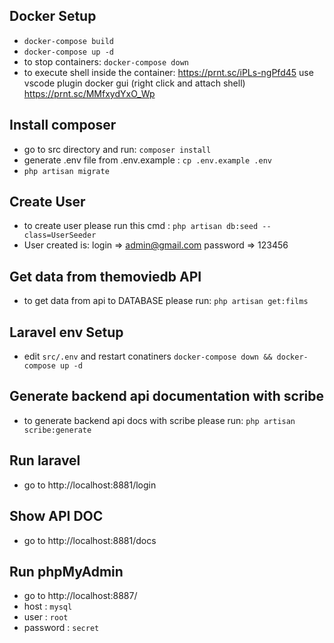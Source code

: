 ## Docker Setup
- `docker-compose build`
- `docker-compose up -d`
- to stop containers: `docker-compose down`
- to execute shell inside the container: https://prnt.sc/iPLs-ngPfd45
  use vscode plugin docker gui (right click and attach shell) https://prnt.sc/MMfxydYxO_Wp

## Install composer
 - go to src directory and run: `composer install`
 - generate .env file from .env.example : `cp .env.example .env`
 - `php artisan migrate`

## Create User
 - to create user please run this cmd : `php artisan db:seed --class=UserSeeder`
 - User created is: login => admin@gmail.com password => 123456

## Get data from themoviedb API
 - to get data from api to DATABASE please run: `php artisan get:films`

 ## Laravel env Setup
- edit `src/.env` and restart conatiners `docker-compose down && docker-compose up -d`

## Generate backend api documentation with scribe
 - to generate backend api docs with scribe please run: `php artisan scribe:generate`

## Run laravel
- go to http://localhost:8881/login

## Show API DOC
- go to http://localhost:8881/docs

## Run phpMyAdmin
- go to http://localhost:8887/
- host : `mysql`
- user : `root`
- password : `secret`
